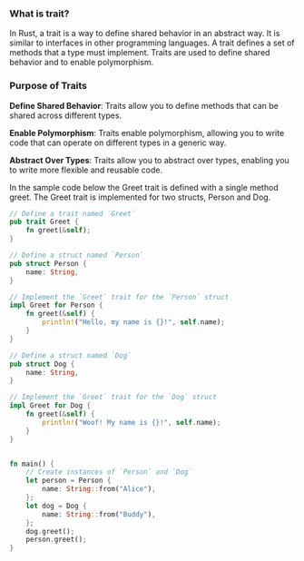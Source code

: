 ### What is **trait**?

In Rust, a trait is a way to define shared behavior in an abstract way. It is similar to interfaces in other programming languages. A trait defines a set of methods that a type must implement. Traits are used to define shared behavior and to enable polymorphism.

### Purpose of Traits

**Define Shared Behavior**: Traits allow you to define methods that can be shared across different types.

**Enable Polymorphism**: Traits enable polymorphism, allowing you to write code that can operate on different types in a generic way.

**Abstract Over Types**: Traits allow you to abstract over types, enabling you to write more flexible and reusable code.

In the sample code below the Greet trait is defined with a single method greet. The Greet trait is implemented for two structs, Person and Dog. 


```rust
// Define a trait named `Greet`
pub trait Greet {
    fn greet(&self);
}

// Define a struct named `Person`
pub struct Person {
    name: String,
}

// Implement the `Greet` trait for the `Person` struct
impl Greet for Person {
    fn greet(&self) {
        println!("Hello, my name is {}!", self.name);
    }
}

// Define a struct named `Dog`
pub struct Dog {
    name: String,
}

// Implement the `Greet` trait for the `Dog` struct
impl Greet for Dog {
    fn greet(&self) {
        println!("Woof! My name is {}!", self.name);
    }
}


fn main() {
    // Create instances of `Person` and `Dog`
    let person = Person {
        name: String::from("Alice"),
    };
    let dog = Dog {
        name: String::from("Buddy"),
    };
    dog.greet();
    person.greet();
}
```

